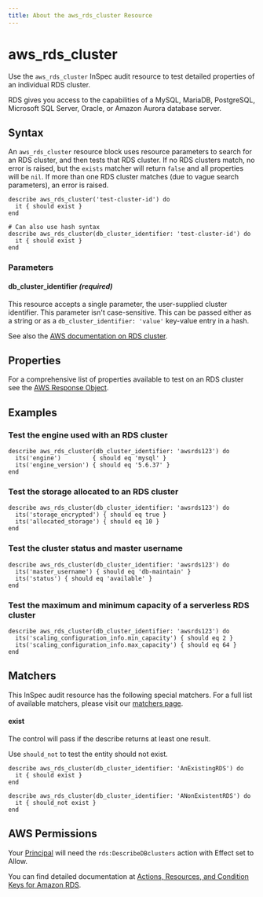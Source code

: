```yaml
---
title: About the aws_rds_cluster Resource
---
```


# aws\_rds\_cluster

Use the `aws_rds_cluster` InSpec audit resource to test detailed properties of an individual RDS cluster.

RDS gives you access to the capabilities of a MySQL, MariaDB, PostgreSQL, Microsoft SQL Server, Oracle, or Amazon Aurora database server.

## Syntax

An `aws_rds_cluster` resource block uses resource parameters to search for an RDS cluster, and then tests that RDS cluster.  If no RDS clusters match, no error is raised, but the `exists` matcher will return `false` and all properties will be `nil`.  If more than one RDS cluster matches (due to vague search parameters), an error is raised.

    describe aws_rds_cluster('test-cluster-id') do
      it { should exist }
    end

    # Can also use hash syntax
    describe aws_rds_cluster(db_cluster_identifier: 'test-cluster-id') do
      it { should exist }
    end

### Parameters

#### db\_cluster\_identifier _(required)_

This resource accepts a single parameter, the user-supplied cluster identifier. This parameter isn't case-sensitive.
This can be passed either as a string or as a `db_cluster_identifier: 'value'` key-value entry in a hash.

See also the [AWS documentation on RDS cluster](https://docs.aws.amazon.com/AmazonRDS/latest/AuroraUserGuide/Aurora.Overview.html).

## Properties

For a comprehensive list of properties available to test on an RDS cluster see the [AWS Response Object](https://docs.aws.amazon.com/sdk-for-ruby/v3/api/Aws/RDS/DBCluster.html).

## Examples

### Test the engine used with an RDS cluster

    describe aws_rds_cluster(db_cluster_identifier: 'awsrds123') do
      its('engine')         { should eq 'mysql' }
      its('engine_version') { should eq '5.6.37' }
    end

### Test the storage allocated to an RDS cluster

    describe aws_rds_cluster(db_cluster_identifier: 'awsrds123') do
      its('storage_encrypted') { should eq true }
      its('allocated_storage') { should eq 10 }
    end

### Test the cluster status and master username

    describe aws_rds_cluster(db_cluster_identifier: 'awsrds123') do
      its('master_username') { should eq 'db-maintain' }
      its('status') { should eq 'available' }
    end

### Test the maximum and minimum capacity of a serverless RDS cluster

    describe aws_rds_cluster(db_cluster_identifier: 'awsrds123') do
      its('scaling_configuration_info.min_capacity') { should eq 2 }
      its('scaling_configuration_info.max_capacity') { should eq 64 }
    end

## Matchers

This InSpec audit resource has the following special matchers. For a full list of available matchers, please visit our [matchers page](https://www.inspec.io/docs/reference/matchers/).

#### exist

The control will pass if the describe returns at least one result.

Use `should_not` to test the entity should not exist.

    describe aws_rds_cluster(db_cluster_identifier: 'AnExistingRDS') do
      it { should exist }
    end

    describe aws_rds_cluster(db_cluster_identifier: 'ANonExistentRDS') do
      it { should_not exist }
    end

## AWS Permissions

Your [Principal](https://docs.aws.amazon.com/IAM/latest/UserGuide/intro-structure.html#intro-structure-principal) will need the `rds:DescribeDBclusters` action with Effect set to Allow.

You can find detailed documentation at [Actions, Resources, and Condition Keys for Amazon RDS](https://docs.aws.amazon.com/IAM/latest/UserGuide/list_amazonrds.html).

